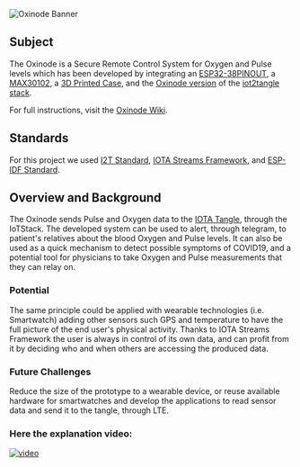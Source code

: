 ![Oxinode Banner](https://user-images.githubusercontent.com/51343893/99599291-47c8df00-29b8-11eb-9485-ace8ebf45acf.png)

## Subject
The Oxinode is a Secure Remote Control System for Oxygen and Pulse levels which has been developed by integrating an [ESP32-38PINOUT](https://github.com/Agro-iot/iot2tangle.oxinode/wiki/Architecture#esp32), a [MAX30102](https://github.com/Agro-iot/iot2tangle.oxinode/wiki/Architecture#max30102), a [3D Printed Case](https://www.thingiverse.com/thing:4658384), and the [Oxinode version]() of the [iot2tangle stack](https://github.com/iot2tangle).

For full instructions, visit the [Oxinode Wiki](https://github.com/Agro-iot/iot2tangle.oxinode/wiki).

## Standards
For this project we used [I2T Standard](https://github.com/Agro-iot/iot2tangle.oxinode/wiki/Architecture#esp32), [IOTA Streams Framework](https://www.iota.org/solutions/streams), and [ESP-IDF Standard](https://docs.espressif.com/projects/esp-idf/en/stable/get-started/).

## Overview and Background
The Oxinode sends Pulse and Oxygen data to the [IOTA Tangle](https://blog.iota.org/the-tangle-an-illustrated-introduction-4d5eae6fe8d4!), through the IoTStack. The developed system can be used to alert, through telegram, to patient's relatives about the blood Oxygen and Pulse levels. It can also be used as a quick mechanism to detect possible symptoms of COVID19, and a potential tool for physicians to take Oxygen and Pulse measurements that they can relay on.

### Potential
The same principle could be applied with wearable technologies (i.e. Smartwatch) adding other sensors such GPS and temperature to have the full picture of the end user's physical activity. Thanks to IOTA Streams Framework the user is always in control of its own data, and can profit from it by deciding who and when others are accessing the produced data.

### Future Challenges
Reduce the size of the prototype to a wearable device, or reuse available hardware for smartwatches and develop the applications to read sensor data and send it to the tangle, through LTE.

### Here the explanation video:

[![video](https://user-images.githubusercontent.com/69220256/100308631-da4c1e00-2f76-11eb-8fed-e0776503e728.png)](https://youtu.be/vLC41i2jcpw)

